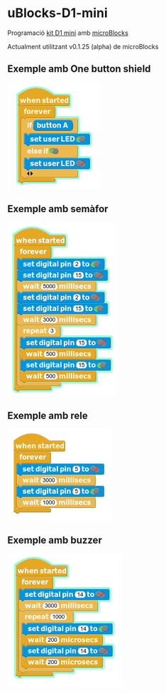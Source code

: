# uBlocks-D1-mini
Programació [kit D1 mini](https://github.com/jorts64/kit-D1-mini/wiki) amb [microBlocks](https://github.com/bromagosa/microblocks-site/releases/tag/v0.1.25)

Actualment utilitzant v0.1.25 (alpha) de microBlocks

## Exemple amb One button shield

![1 button](/imatges/1%20button.png)

## Exemple amb semàfor

![1 button](/imatges/semafor.png)

## Exemple amb rele

![1 button](/imatges/rele.png)

## Exemple amb buzzer

![1 button](/imatges/buzzer.png)
